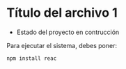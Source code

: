 # Título del archivo 1

- Estado del proyecto en contrucción

Para ejecutar el sistema, debes poner:

  ```npm install reac```